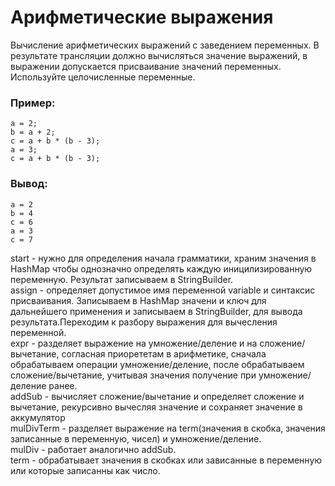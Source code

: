 # Арифметические выражения
Вычисление арифметических выражений с заведением переменных.
В результате трансляции должно вычисляться значение выражений,
в выражении допускается присваивание значений переменных. Используйте целочисленные переменные.
### Пример:
```
a = 2;
b = a + 2;
c = a + b * (b - 3);
a = 3;
c = a + b * (b - 3);
```

### Вывод:
```
a = 2
b = 4
c = 6
a = 3
c = 7
```
start - нужно для определения начала грамматики, храним значения в HashMap чтобы однозначно 
определять каждую иницилизированную переменную. Результат записываем в StringBuilder.
<br>
assign - определяет допустимое имя переменной variable и синтаксис присваивания. Записываем в HashMap значени и ключ для
дальнейшего применения и записываем в StringBuilder, для вывода результата.Переходим к разбору выражения для вычесления переменной.
<br>
expr - разделяет выражение на умножение/деление и на сложение/вычетание, согласная приорететам в арифметике, сначала обрабатываем операции умножение/деление,
после обрабатываем сложение/вычетание, учитывая значения получение при умножение/деление ранее.
<br>
addSub - вычисляет сложение/вычетание и определяет сложение и вычетание, рекурсивно вычесляя значение и сохраняет значение в аккумулятор
<br>
mulDivTerm - разделяет выражение на term(значения в скобка, значения записанные в переменную, чисел) и умножение/деление.
<br>
mulDiv - работает аналогично addSub.
<br>
term - обрабатывает значения в скобках или зависанные в переменную или которые записанны как число.

